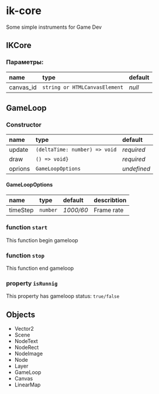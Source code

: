 # ik-core
Some simple instruments for Game Dev

## IKCore

### Параметры:
| name      | type                          | default |
| :-------- | :---------------------------- | :------ |
| canvas_id | `string or HTMLCanvasElement` | *null*  |

## GameLoop

### Constructor
| name    | type                          | default     |
| :------ | :---------------------------- | :---------- |
| update  | `(deltaTime: number) => void` | *required*  |
| draw    | `() => void}`                 | *required*  |
| oprions | `GameLoopOptions`             | *undefined* |

#### GameLoopOptions
| name     | type     | default   | describtion |
| :------- | :------- | :-------- | :---------- |
| timeStep | `number` | *1000/60* | Frame rate  |

### function `start`
This function begin gameloop

### function `stop`
This function end gameloop

### property `isRunnig` 
This property has gameloop status: `true/false`

## Objects
- Vector2
- Scene
- NodeText
- NodeRect
- NodeImage
- Node
- Layer
- GameLoop
- Canvas
- LinearMap